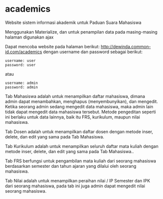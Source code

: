 # academics
Website sistem informasi akademik untuk Paduan Suara Mahasiswa

Menggunakan Materialize, dan untuk penampilan data pada masing-masing halaman digunakan ajax

Dapat mencoba website pada halaman berikut: http://dewinda.common-id.com/academics dengan username dan password sebagai berikut:

```
username: user
password: user
````
atau
```
username: admin
password: admin
````

Tab Mahasiswa adalah untuk menampilkan daftar mahasiswa, dimana admin dapat menambahkan, menghapus (menyembunyikan), dan mengedit. Ketika seorang admin sedang mengedit data mahasiswa, maka admin lain tidak dapat mengedit data mahasiswa tersebut. Metode pengeditan seperti ini berlaku untuk data lainnya, baik itu FRS, kurikulum, maupun nilai mahasiswa.

Tab Dosen adalah untuk menampilkan daftar dosen dengan metode inser, delete, dan edit yang sama pada Tab Mahasiswa.

Tab Kurikulum adalah untuk menampilkan seluruh daftar mata kuliah dengan metode inser, delete, dan edit yang sama pada Tab Mahasiswa..

Tab FRS berfungsi untuk pengambilan mata kuliah dari seorang mahasiswa berdasarkan semester dan tahun ajaran yang dilalui oleh seorang mahasiswa.

Tab Nilai adalah untuk menampilkan peraihan nilai / IP Semester dan IPK dari seorang mahasiswa, pada tab ini juga admin dapat mengedit nilai seorang mahasiswa.
